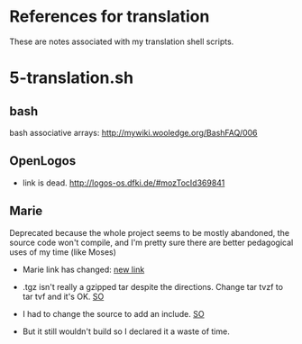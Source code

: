 References for translation
=====

These are notes associated with my translation shell scripts.

# 5-translation.sh


## bash
bash associative arrays: 
http://mywiki.wooledge.org/BashFAQ/006

## OpenLogos
- link is dead. http://logos-os.dfki.de/#mozTocId369841
  

## Marie
Deprecated because the whole project seems to be mostly abandoned, the source code won't compile, and 
I'm pretty sure there are better pedagogical uses of my time (like Moses)

- Marie link has changed:
[new link](http://www.talp.upc.edu/index.php/technology/tools/machine-translation-tools/75-marie)

- .tgz isn't really a gzipped tar despite the directions. Change
 tar tvzf to tar tvf and it's OK.
[SO](https://stackoverflow.com/questions/15744023/how-to-extract-filename-tar-gz-file)

- I had to change the source to add an include.
[SO](https://stackoverflow.com/q/12475028)

- But it still wouldn't build so I declared it a waste of time.




